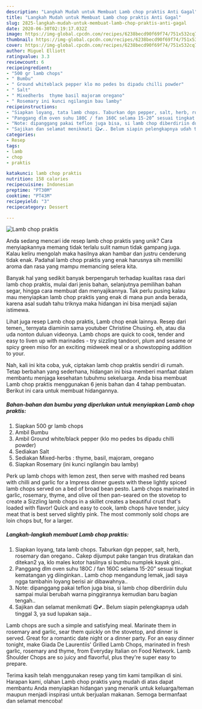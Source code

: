 ```yaml
---
description: "Langkah Mudah untuk Membuat Lamb chop praktis Anti Gagal"
title: "Langkah Mudah untuk Membuat Lamb chop praktis Anti Gagal"
slug: 2825-langkah-mudah-untuk-membuat-lamb-chop-praktis-anti-gagal
date: 2020-06-30T02:19:17.032Z
image: https://img-global.cpcdn.com/recipes/6238becd90f69f74/751x532cq70/lamb-chop-praktis-foto-resep-utama.jpg
thumbnail: https://img-global.cpcdn.com/recipes/6238becd90f69f74/751x532cq70/lamb-chop-praktis-foto-resep-utama.jpg
cover: https://img-global.cpcdn.com/recipes/6238becd90f69f74/751x532cq70/lamb-chop-praktis-foto-resep-utama.jpg
author: Miguel Elliott
ratingvalue: 3.3
reviewcount: 6
recipeingredient:
- "500 gr lamb chops"
- " Bumbu"
- " Ground whiteblack pepper klo mo pedes bs dipadu chilli powder"
- " Salt"
- " Mixedherbs  thyme basil majoram oregano"
- " Rosemary ini kunci ngilangin bau lamby"
recipeinstructions:
- "Siapkan loyang, tata lamb chops. Taburkan dgn pepper, salt, herb, rosemary dan oregano.. Cakep dijumput pake tangan trus diratakan dan ditekan2 ya, klo males kotor hasilnya si bumbu numplek kayak gini.."
- "Panggang dlm oven suhu 180C / fan 160C selama 15-20” sesuai tingkat kematangan yg diinginkan.. Lamb chop mengandung lemak, jadi saya ngga tambahin loyang berisi air dibawahnya.."
- "Note: dipanggang pakai teflon juga bisa, si lamb chop diberdiriin dulu sampai mulai berubah warna pinggirannya kemudian baru bagian tengah.."
- "Sajikan dan selamat menikmati 😋💕.. Belum siapin pelengkapnya udah tinggal 3, ya sud lupakan saja.."
categories:
- Resep
tags:
- lamb
- chop
- praktis

katakunci: lamb chop praktis 
nutrition: 158 calories
recipecuisine: Indonesian
preptime: "PT30M"
cooktime: "PT43M"
recipeyield: "3"
recipecategory: Dessert

---
```



![Lamb chop praktis](https://img-global.cpcdn.com/recipes/6238becd90f69f74/751x532cq70/lamb-chop-praktis-foto-resep-utama.jpg)

Anda sedang mencari ide resep lamb chop praktis yang unik? Cara menyiapkannya memang tidak terlalu sulit namun tidak gampang juga. Kalau keliru mengolah maka hasilnya akan hambar dan justru cenderung tidak enak. Padahal lamb chop praktis yang enak harusnya sih memiliki aroma dan rasa yang mampu memancing selera kita.

Banyak hal yang sedikit banyak berpengaruh terhadap kualitas rasa dari lamb chop praktis, mulai dari jenis bahan, selanjutnya pemilihan bahan segar, hingga cara membuat dan menyajikannya. Tak perlu pusing kalau mau menyiapkan lamb chop praktis yang enak di mana pun anda berada, karena asal sudah tahu triknya maka hidangan ini bisa menjadi sajian istimewa.

Lihat juga resep Lamb chop praktis, Lamb chop enak lainnya. Resep dari temen,, ternyata diaminin sama youtuber Christine Chusing. eh, atau dia uda nonton duluan videonya. Lamb chops are quick to cook, tender and easy to liven up with marinades - try sizzling tandoori, plum and sesame or spicy green miso for an exciting midweek meal or a showstopping addition to your.


Nah, kali ini kita coba, yuk, ciptakan lamb chop praktis sendiri di rumah. Tetap berbahan yang sederhana, hidangan ini bisa memberi manfaat dalam membantu menjaga kesehatan tubuhmu sekeluarga. Anda bisa membuat Lamb chop praktis menggunakan 6 jenis bahan dan 4 tahap pembuatan. Berikut ini cara untuk membuat hidangannya.

<!--inarticleads1-->

##### Bahan-bahan dan bumbu yang diperlukan untuk menyiapkan Lamb chop praktis:

1. Siapkan 500 gr lamb chops
1. Ambil  Bumbu
1. Ambil  Ground white/black pepper (klo mo pedes bs dipadu chilli powder)
1. Sediakan  Salt
1. Sediakan  Mixed-herbs : thyme, basil, majoram, oregano
1. Siapkan  Rosemary (ini kunci ngilangin bau lamby)


Perk up lamb chops with lemon zest, then serve with mashed red beans with chilli and garlic for a Impress dinner guests with these lightly spiced lamb chops served on a bed of broad bean pesto. Lamb chops marinated in garlic, rosemary, thyme, and olive oil then pan-seared on the stovetop to create a Sizzling lamb chops in a skillet creates a beautiful crust that&#39;s loaded with flavor! Quick and easy to cook, lamb chops have tender, juicy meat that is best served slightly pink. The most commonly sold chops are loin chops but, for a larger. 

<!--inarticleads2-->

##### Langkah-langkah membuat Lamb chop praktis:

1. Siapkan loyang, tata lamb chops. Taburkan dgn pepper, salt, herb, rosemary dan oregano.. Cakep dijumput pake tangan trus diratakan dan ditekan2 ya, klo males kotor hasilnya si bumbu numplek kayak gini..
1. Panggang dlm oven suhu 180C / fan 160C selama 15-20” sesuai tingkat kematangan yg diinginkan.. Lamb chop mengandung lemak, jadi saya ngga tambahin loyang berisi air dibawahnya..
1. Note: dipanggang pakai teflon juga bisa, si lamb chop diberdiriin dulu sampai mulai berubah warna pinggirannya kemudian baru bagian tengah..
1. Sajikan dan selamat menikmati 😋💕.. Belum siapin pelengkapnya udah tinggal 3, ya sud lupakan saja..


Lamb chops are such a simple and satisfying meal. Marinate them in rosemary and garlic, sear them quickly on the stovetop, and dinner is served. Great for a romantic date night or a dinner party. For an easy dinner tonight, make Giada De Laurentiis&#39; Grilled Lamb Chops, marinated in fresh garlic, rosemary and thyme, from Everyday Italian on Food Network. Lamb Shoulder Chops are so juicy and flavorful, plus they&#39;re super easy to prepare. 

Terima kasih telah menggunakan resep yang tim kami tampilkan di sini. Harapan kami, olahan Lamb chop praktis yang mudah di atas dapat membantu Anda menyiapkan hidangan yang menarik untuk keluarga/teman maupun menjadi inspirasi untuk berjualan makanan. Semoga bermanfaat dan selamat mencoba!
